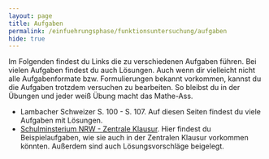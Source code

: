 ```yaml
---
layout: page
title: Aufgaben
permalink: /einfuehrungsphase/funktionsuntersuchung/aufgaben
hide: true
---
```

Im Folgenden findest du Links die zu verschiedenen Aufgaben führen. Bei vielen Aufgaben findest du auch Lösungen. Auch wenn dir vielleicht nicht alle Aufgabenformate bzw. Formulierungen bekannt vorkommen, kannst du die Aufgaben trotzdem versuchen zu bearbeiten. So bleibst du in der Übungen und jeder weiß Übung macht das Mathe-Ass.

* Lambacher Schweizer S. 100 - S. 107. Auf diesen Seiten findest du viele Aufgaben mit Lösungen.
* [Schulminsterium NRW - Zentrale Klausur](https://www.standardsicherung.schulministerium.nrw.de/cms/zur-uebersicht/zentrale-klausuren-s-ii). Hier findest du Beispielaufgaben, wie sie auch in der Zentralen Klausur vorkommen könnten. Außerdem sind auch Lösungsvorschläge beigelegt.
